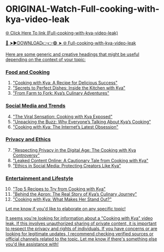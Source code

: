 # ORIGINAL-Watch-Full-cooking-with-kya-video-leak

<a href="https://zynoti.cfd/Full-cooking-kya"> 🌐 Click Here To link (Full-cooking-with-kya-video-leak)

🔴 ➤►DOWNLOAD👉👉🟢 ➤  <a href="https://zynoti.cfd/Full-cooking-kya"> 🌐 Full-cooking-with-kya-video-leak


Here are some generic and creative headings that might be useful depending on the context of your topic:  

### Food and Cooking
1. "Cooking with Kya: A Recipe for Delicious Success"  
2. "Secrets to Perfect Dishes: Inside the Kitchen with Kya"  
3. "From Farm to Fork: Kya’s Culinary Adventures"  

### Social Media and Trends
4. "The Viral Sensation: Cooking with Kya Exposed"  
5. "Unpacking the Buzz: Why Everyone’s Talking About Kya’s Cooking"  
6. "Cooking with Kya: The Internet’s Latest Obsession"  

### Privacy and Ethics
7. "Respecting Privacy in the Digital Age: The Cooking with Kya Controversy"  
8. "Leaked Content Online: A Cautionary Tale from Cooking with Kya"  
9. "Ethics in Social Media: Protecting Creators Like Kya"  

### Entertainment and Lifestyle
10. "Top 5 Recipes to Try from Cooking with Kya"  
11. "Behind the Apron: The Real Story of Kya’s Culinary Journey"  
12. "Cooking with Kya: What Makes Her Stand Out?"  

Let me know if you'd like to elaborate on any specific topic!

It seems you're looking for information about a "Cooking with Kya" video leak. If this involves unauthorized sharing of private content, it is important to respect the privacy and rights of individuals. If you have concerns or are looking for legitimate updates, I recommend checking verified sources or official channels related to the topic. Let me know if there's something else you'd like assistance with!
